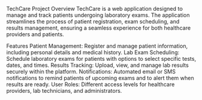 TechCare Project
Overview
TechCare is a web application designed to manage and track patients undergoing laboratory exams. The application streamlines the process of patient registration, exam scheduling, and results management, ensuring a seamless experience for both healthcare providers and patients.

Features
Patient Management: Register and manage patient information, including personal details and medical history.
Lab Exam Scheduling: Schedule laboratory exams for patients with options to select specific tests, dates, and times.
Results Tracking: Upload, view, and manage lab results securely within the platform.
Notifications: Automated email or SMS notifications to remind patients of upcoming exams and to alert them when results are ready.
User Roles: Different access levels for healthcare providers, lab technicians, and administrators.
